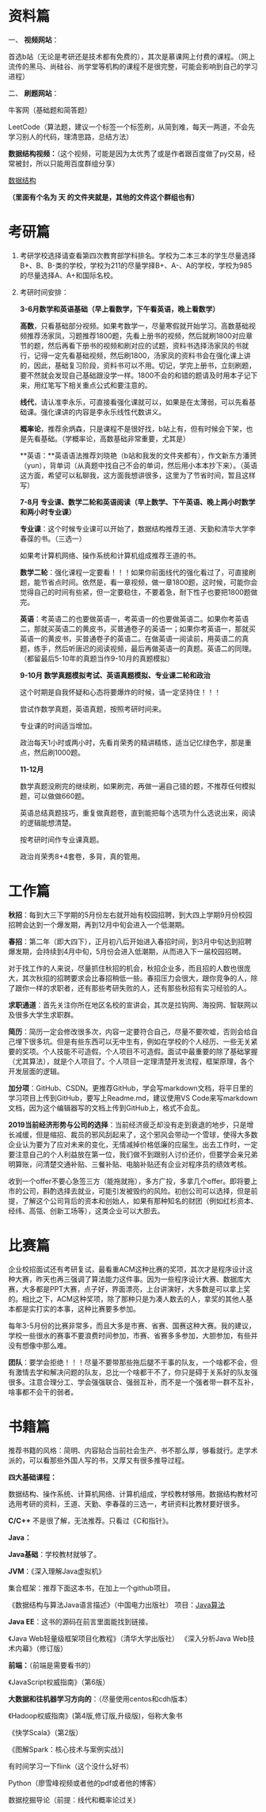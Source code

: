 # 资料篇

一、 **视频网站**：

首选b站（无论是考研还是技术都有免费的），其次是慕课网上付费的课程。（网上流传的黑马、尚硅谷、尚学堂等机构的课程不是很完整，可能会影响到自己的学习进程）

二、 **刷题网站**：

牛客网（基础题和简答题）

LeetCode（算法题，建议一个标签一个标签刷，从简到难，每天一两道，不会先学习别人的代码，理清思路，总结方法）

**数据结构视频：**（这个视频，可能是因为太优秀了或是作者跟百度做了py交易，经常被封，所以只能用百度群组分享）

[数据结构](https://pan.baidu.com/mbox/homepage?short=eThrLYE)

**（里面有个名为 天 的文件夹就是，其他的文件这个群组也有）**

# 考研篇

1. 考研学校选择请查看第四次教育部学科排名。学校为二本三本的学生尽量选择B+、B、B-类的学校，学校为211的尽量学择B+、A-、A的学校，学校为985的尽量选择A、A+和国际名校。

2. 考研时间安排：

   **3-6月数学和英语基础（早上看数学，下午看英语，晚上看数学）**

   **高数**，只看基础部分视频。如果考数学一，尽量寒假就开始学习。高数基础视频推荐汤家凤，习题推荐1800题，先看上册书的视频，然后就刷1800对应章节的题，然后再看下册书的视频和刷对应的试题，资料书选择汤家凤的书就行，记得一定先看基础视频，然后刷1800，汤家凤的资料书会在强化课上讲的，因此，基础复习阶段，资料书可以不用。切记，学完上册书，立刻刷题，要不然就会发现自己基础跟没学一样。1800不会的和错的题请及时用本子记下来，用红笔写下相关重点公式和要注意的。

   **线代**，请认准李永乐，可直接看强化课就可以，如果是在太薄弱，可以先看基础课。强化课讲的内容是李永乐线性代数讲义。

   **概率论**，推荐余炳森，只是课程不是很好找，b站上有，但有时候会下架，也是先看基础。（学概率论，高数基础非常重要，尤其是）

   **英语：**英语语法推荐刘晓艳（b站和我发的文件夹都有），作文新东方潘赟（yun），背单词（从真题中找自己不会的单词，然后用小本本抄下来）。（英语这方面，希望可以私聊我，这方面我想讲很多，这里为了节省时间，暂且这样写）


   **7-8月 专业课、数学二轮和英语阅读（早上数学、下午英语、晚上两小时数学和两小时专业课）**

   **专业课**：这个时候专业课可以开始了，数据结构推荐王道、天勤和清华大学李春葆的书。（三选一）

   如果考计算机网络、操作系统和计算机组成推荐王道的书。

   **数学二轮**：强化课程一定要看！！！如果你前面线代的强化看过了，可直接刷题，能节省点时间。依然是，看一章视频，做一章1800题，这时候，可能你会觉得自己的时间有些紧，但一定要稳住，不要着急，耐下性子也要把1800题做完。

   **英语**：考英语二的也要做英语一，考英语一的也要做英语二。如果你考英语二，那就买英语二的黄皮书，买普通卷子的英语一；如果你考英语一，那就买英语一的黄皮书，买普通卷子的英语二。在做英语一阅读前，用英语二的真题，练手，然后听唐迟的阅读视频，最后再做英语一的真题。英语二的同理。（都留最后5-10年的真题当作9-10月的真题模拟）

   **9-10月 数学真题模拟考试、英语真题模拟、专业课二轮和政治**

   这个时期是自我怀疑和心态将要爆炸的时候，请一定坚持住！！！

   尝试作数学真题，英语真题，按照考研时间来。

   专业课的时间适当增加。

   政治每天1小时或两小时，先看肖荣秀的精讲精练，适当记忆绿色字，那是重点，然后刷1000题。

   **11-12月**

   数学真题没刷完的继续刷，如果刷完，再做一遍自己错的题，不推荐任何模拟题，可以做做660题。

   英语总结真题技巧，重复做真题卷，直到能把每个选项为什么选说出来，阅读的逻辑能想清楚。

   按考研时间作专业课真题。

   政治肖荣秀8+4套卷，多背，真的管用。


# 工作篇

  **秋招**：每到大三下学期的5月份左右就开始有校园招聘，到大四上学期9月份校园招聘会达到一个爆发期，再到12月中旬会进入一个低潮期。

  **春招**：第二年（即大四下），正月初八后开始进入春招时间，到3月中旬达到招聘爆发期，会持续到4月中旬，5月份会进入低潮期，从而进入下一届校园招聘。

  对于找工作的人来说，尽量抓住秋招的机会，秋招企业多，而且招的人数也很庞大，其次秋招的招聘要求会比春招稍低一些。春招压力会很大，跟你竞争的人，除了跟你一样的求职者，还有那些考研失败的人，还有那些秋招有实习经验的人。

  **求职通道**：首先关注你所在地区名校的宣讲会，其次是拉钩网、海投网、智联网以及很多大学生求职群。

  **简历**：简历一定会修改很多次，内容一定要符合自己，尽量不要吹嘘，否则会给自己埋下很多坑。但是有些东西可以无中生有，例如在学校的个人经历、一些无关紧要的奖项。个人技能不可造假，个人项目不可造假。面试中最重要的除了基础掌握（尤其算法），就是个人项目了。个人项目一定理清楚开发流程，框架原理，各个开发层面的逻辑。

  **加分项**：GitHub、CSDN。更推荐GitHub，学会写markdown文档，将平日里的学习项目上传到GitHub，要写上Readme.md，建议使用VS Code来写markdown文档，因为这个编辑器写的文档上传到GitHub上，格式不会乱。

  **2019当前经济形势与公司的选择**：当前经济疲乏却没有走到衰退的地步，只是增长减缓，但是缩招、裁员的邪风刮起来了，这个邪风会带动一个雪球，使得大多数企业认为要为了应对未来的变化，无情减掉价格低廉的应届生。出去工作时，一定要注意自己的个人利益放在第一位，我们做不到跟别人讨价还价，但要学会亲兄弟明算账，问清楚交通补贴、三餐补贴、电脑补贴还有企业对程序员的绩效考核。

  收到一个offer不要心急签三方（能拖就拖），多方广投，多拿几个offer。即将要上市的公司，斟酌选择去就业，可能引发被毁约的风险。初创公司可以选择，但是前提，了解这个公司背后的资本和创始人，如果有那种知名的财团（例如红杉资本、经纬、高瓴、创新工场等），这类企业可以大胆去。


# 比赛篇

  企业校招面试还有考研复试，最看重ACM这种比赛的奖项，其次才是程序设计这种大赛，昨天也再三强调了算法能力这件事。因为一些程序设计大赛、数据库大赛，大多都是PPT大赛，点子好，界面漂亮，上台讲演好，大多数是可以拿上奖的。相比之下，ACM这种奖项，除了那种只是为凑人数去的人，拿奖的其他人基本都是实打实的本事，这种比赛要多参加。

  每年3-5月份的比赛非常多，而且大多是市赛、省赛、国赛这种大赛。我的建议，学校一些很水的赛事不要浪费时间参加，市赛、省赛多多参加，大胆参加，有些并没有想像中那么难。

  **团队**：要学会拒绝！！！尽量不要带那些拖后腿不干事的队友，一个啥都不会，但有激情去学和解决问题的队友，总比一个啥都干不了，你只是碍于关系好的队友强很多。注意合理分工、学会强强联合、强弱互补，而不是一个强者带一群不互补，啥事都不会干的弱者。

# 书籍篇

推荐书籍的风格：简明、内容贴合当前社会生产、书不那么厚，够看就行。走学术派的，可以看那些外国人写的书，又厚又有很多推导过程。

**四大基础课程：**

数据结构、操作系统、计算机网络、计算机组成，学校教材够用。数据结构教材可选用考研的资料，王道、天勤、李春葆的三选一，考研资料比教材要好很多。

**C/C++**
不是很了解，无法推荐。只看过《C和指针》。

**Java：**

  **Java基础**：学校教材就够了。

  **JVM**：《深入理解Java虚拟机》

  集合框架：推荐下面这本书，在加上一个github项目。

  《数据结构与算法Java语言描述》（中国电力出版社）
   项目：[Java算法](https://github.com/Zhang-Yixuan/Java)

  **Java EE**：这书的源码在前言里面能找到链接。

  《Java Web轻量级框架项目化教程》（清华大学出版社）
  《深入分析Java Web技术内幕》（修订版）

**前端：**（前端是需要看书的）

《JavaScript权威指南》（第6版）

**大数据和往机器学习方向的**：（尽量使用centos和cdh版本）

《Hadoop权威指南》(第4版,修订版,升级版)，俗称大象书

《快学Scala》（第2版）

《图解Spark：核心技术与案例实战》]

有时间学习一下flink（这个没什么好书）

Python（廖雪峰视频或者他的pdf或者他的博客）

数据挖掘导论（前提：线代和概率论过关）
